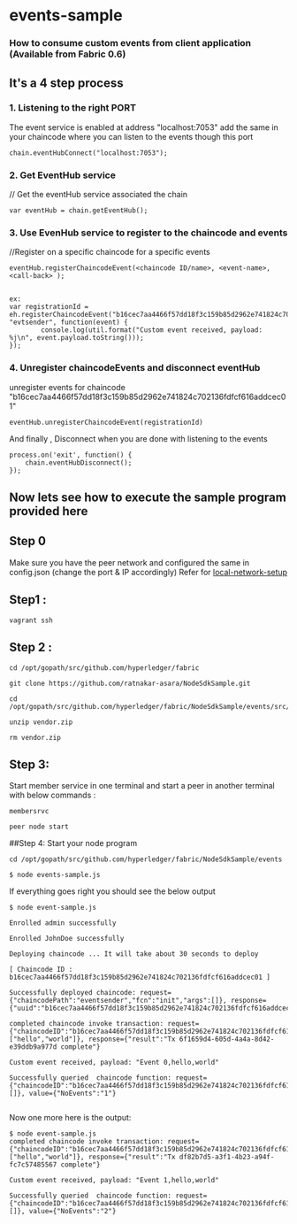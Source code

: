 # events-sample
### How to consume custom events from client application (Available from Fabric 0.6)

## It's a 4 step process

### 1. Listening to the right PORT
The event service is enabled at address "localhost:7053"
add the same in your chaincode where you can listen to the events though this port

```
chain.eventHubConnect("localhost:7053");
```

### 2. Get EventHub service
// Get the eventHub service associated the chain

`var eventHub = chain.getEventHub();`

### 3. Use EvenHub service to register to the chaincode and events
//Register on a specific chaincode for a specific events

`eventHub.registerChaincodeEvent(<chaincode ID/name>, <event-name>, <call-back> );`

```

ex: 
var registrationId = eh.registerChaincodeEvent("b16cec7aa4466f57dd18f3c159b85d2962e741824c702136fdfcf616addcec01", "evtsender", function(event) {
        console.log(util.format("Custom event received, payload: %j\n", event.payload.toString()));
});

```

### 4. Unregister chaincodeEvents and disconnect eventHub 
unregister events for chaincode "b16cec7aa4466f57dd18f3c159b85d2962e741824c702136fdfcf616addcec01"

`eventHub.unregisterChaincodeEvent(registrationId)`

And finally , Disconnect when you are done with listening to the events

```
process.on('exit', function() {
    chain.eventHubDisconnect();
});
```


## Now lets see how to execute the sample program provided here
## Step 0
Make sure you have the peer network and configured the same in config.json (change the port & IP accordingly)
Refer for [local-network-setup](https://github.com/hyperledger/fabric/blob/master/docs/Setup/Chaincode-setup.md#running-the-peer-and-ca-1)
## Step1 : 

`vagrant ssh`

## Step 2 :

```
cd /opt/gopath/src/github.com/hyperledger/fabric

git clone https://github.com/ratnakar-asara/NodeSdkSample.git

cd /opt/gopath/src/github.com/hyperledger/fabric/NodeSdkSample/events/src/eventsender

unzip vendor.zip 

rm vendor.zip

```

## Step 3: 

Start member service in one terminal and start a peer in another terminal with below commands  :

```
membersrvc

peer node start
```

##Step 4:
Start your node program 

```
cd /opt/gopath/src/github.com/hyperledger/fabric/NodeSdkSample/events

$ node events-sample.js
```
If everything goes right you should see the below output

```
$ node event-sample.js

Enrolled admin successfully

Enrolled JohnDoe successfully

Deploying chaincode ... It will take about 30 seconds to deploy 

[ Chaincode ID :  b16cec7aa4466f57dd18f3c159b85d2962e741824c702136fdfcf616addcec01 ]

Successfully deployed chaincode: request={"chaincodePath":"eventsender","fcn":"init","args":[]}, response={"uuid":"b16cec7aa4466f57dd18f3c159b85d2962e741824c702136fdfcf616addcec01","chaincodeID":"b16cec7aa4466f57dd18f3c159b85d2962e741824c702136fdfcf616addcec01"} 

completed chaincode invoke transaction: request={"chaincodeID":"b16cec7aa4466f57dd18f3c159b85d2962e741824c702136fdfcf616addcec01","fcn":"invoke","args":["hello","world"]}, response={"result":"Tx 6f1659d4-605d-4a4a-8d42-e39ddb9a977d complete"}

Custom event received, payload: "Event 0,hello,world"

Successfully queried  chaincode function: request={"chaincodeID":"b16cec7aa4466f57dd18f3c159b85d2962e741824c702136fdfcf616addcec01","fcn":"query","args":[]}, value={"NoEvents":"1"} 


```

Now one more here is the output:

```
$ node event-sample.js
completed chaincode invoke transaction: request={"chaincodeID":"b16cec7aa4466f57dd18f3c159b85d2962e741824c702136fdfcf616addcec01","fcn":"invoke","args":["hello","world"]}, response={"result":"Tx df82b7d5-a3f1-4b23-a94f-fc7c57485567 complete"}

Custom event received, payload: "Event 1,hello,world"

Successfully queried  chaincode function: request={"chaincodeID":"b16cec7aa4466f57dd18f3c159b85d2962e741824c702136fdfcf616addcec01","fcn":"query","args":[]}, value={"NoEvents":"2"}
```

